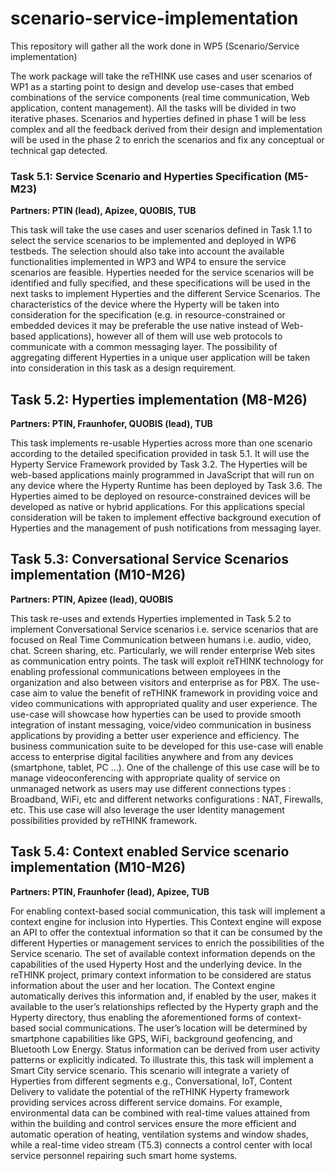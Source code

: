 # scenario-service-implementation
This repository will gather all the work done in WP5 (Scenario/Service implementation)

The work package will take the reTHINK use cases and user scenarios of WP1 as a starting point to design and develop use-cases that embed combinations of the service components (real time communication, Web application, content management). All the tasks will be divided in two iterative phases. Scenarios and hyperties defined in phase 1 will be less complex and all the feedback derived from their design and implementation will be used in the phase 2 to enrich the scenarios and fix any conceptual or technical gap detected.  

### Task 5.1: Service Scenario and Hyperties Specification (M5-M23)
**Partners: PTIN (lead), Apizee, QUOBIS, TUB**

This task will take the use cases and user scenarios defined in Task 1.1 to select the service scenarios to be implemented and deployed in WP6 testbeds. The selection should also take into account the available functionalities implemented in WP3 and WP4 to ensure the service scenarios are feasible. Hyperties needed for the service scenarios will be identified and fully specified, and these specifications will be used in the next tasks to implement Hyperties and the different Service Scenarios. The characteristics of the device where the Hyperty will be taken into consideration for the specification (e.g. in resource-constrained or embedded devices it may be preferable the use native instead of Web-based applications), however all of them will use web protocols to communicate with a common messaging layer. The possibility of aggregating different Hyperties in a unique user  application will be taken into consideration in this task as a design requirement.  

## Task 5.2: Hyperties implementation (M8-M26)
**Partners: PTIN, Fraunhofer, QUOBIS (lead), TUB**

This task implements re-usable Hyperties across more than one scenario according to the detailed specification provided in task 5.1. It will use the Hyperty Service Framework provided by Task 3.2. The Hyperties will be web-based applications mainly programmed in JavaScript that will run on any device where the Hyperty Runtime has been deployed by Task 3.6.  The Hyperties aimed to be deployed on resource-constrained devices will be developed as native or hybrid applications. For this applications special consideration will be taken to implement effective background execution of Hyperties and the management of push notifications from messaging layer.

## Task 5.3: Conversational Service Scenarios implementation (M10-M26)
**Partners: PTIN, Apizee (lead), QUOBIS**

This task re-uses and extends Hyperties implemented in Task 5.2 to implement Conversational Service scenarios i.e. service scenarios that are focused on Real Time Communication between humans i.e. audio, video, chat. Screen sharing, etc. Particularly, we will render enterprise Web sites as communication entry points. The task will exploit reTHINK technology for enabling professional communications between employees in the organization and also between visitors and enterprise as for PBX. The use-case aim to value the benefit of reTHINK framework in providing voice and video communications with appropriated quality and user experience. The use-case will showcase how hyperties can be used to provide smooth integration of instant messaging, voice/video communication in business applications by providing a better user experience and efficiency. The business communication suite to be developed for this use-case will enable access to enterprise digital facilities anywhere and from any devices (smartphone, tablet, PC …). One of the challenge of this use case will be to manage videoconferencing with appropriate quality of service on unmanaged network as users may use different connections types : Broadband, WiFi, etc and different networks configurations : NAT, Firewalls, etc. This use case will also leverage the user Identity management possibilities provided by reTHINK framework.

## Task 5.4: Context enabled Service scenario implementation (M10-M26)

**Partners: PTIN, Fraunhofer (lead), Apizee, TUB**

For enabling context-based social communication, this task will implement a context engine for inclusion into Hyperties. This Context engine will expose an API to offer the contextual information so that it can be consumed by the different Hyperties or management services to enrich the possibilities of the Service scenario. The set of available context information depends on the capabilities of the used Hyperty Host and the underlying device. In the reTHINK project, primary context information to be considered are status information about the user and her location. The Context engine automatically derives this information and, if enabled by the user, makes it available to the user’s relationships reflected by the Hyperty graph and the Hyperty directory, thus enabling the aforementioned forms of context-based social communications. The user’s location will be determined by smartphone capabilities like GPS, WiFi, background geofencing, and Bluetooth Low Energy. Status information can be derived from user activity patterns or explicitly indicated. To illustrate this, this task will implement a Smart City service scenario. This scenario will integrate a variety of Hyperties from different segments e.g., Conversational, IoT, Content Delivery to validate the potential of the reTHINK Hyperty framework providing services across different service domains. For example, environmental data can be combined with real-time values attained from within the building and control services ensure the more efficient and automatic operation of heating, ventilation systems and window shades, while a real-time video stream (T5.3) connects a control center with local service personnel repairing such smart home systems.
